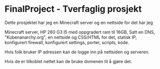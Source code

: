 # FinalProject - Tverfaglig prosjekt

Dette prosjektet har jeg en Minecraft server og en nettside for det har jeg

Minecraft server,
HP 260 G3 I5 med oppgradert ram til 16GB,
Satt en DNS, "Kubenanarchy.org",
en nettside og CSS/HTML for det,
statisk IP, konfigurert firewall,
konfigurert settings, porter,
scripts, kode.

Hvis folk bruker IP adressen kan de logge inn på nettsiden og serveren.

Hvis de er tilkoblet nettet kan de bruke domenen til å gjøre det.